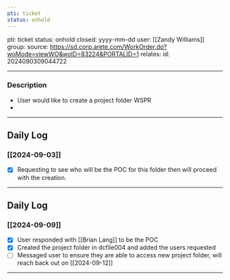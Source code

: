 ```yaml
---
pti: ticket
status: onhold
---
```

pti: ticket 
status: onhold
closed: yyyy-mm-dd
user: [[Zandy Williams]]
group: 
source: https://sd.corp.arete.com/WorkOrder.do?woMode=viewWO&woID=83224&PORTALID=1
relates: 
id: 2024090309044722

---
### Description
- User would like to create a project folder WSPR
-

---
## Daily Log
### [[2024-09-03]]
- [x] Requesting to see who will be the POC for this folder then will proceed with the creation.
---
## Daily Log
### [[2024-09-09]]
- [x] User responded with [[Brian Lang]] to be the POC
- [x] Created the project folder in dcfile004 and added the users requested
- [ ] Messaged user to ensure they are able to access new project folder, will reach back out on [[2024-09-12]]
---









